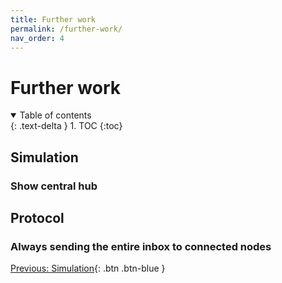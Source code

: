 ```yaml
---
title: Further work
permalink: /further-work/
nav_order: 4
---
```


# Further work

<details open markdown="block">
  <summary>
    Table of contents
  </summary>
  {: .text-delta }
1. TOC
{:toc}
</details>

## Simulation

### Show central hub


## Protocol

### Always sending the entire inbox to connected nodes

[Previous: Simulation](/IM-WANTEDD/simulation){: .btn .btn-blue }
